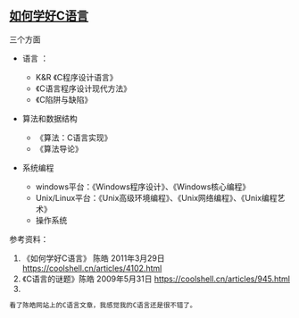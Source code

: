 ## [如何学好C语言](https://coolshell.cn/articles/4102.html)

三个方面

- 语言 ： 

  - K&R 《C程序设计语言》
  - 《C语言程序设计现代方法》
  - 《C陷阱与缺陷》

- 算法和数据结构

  - 《算法：C语言实现》
  - 《算法导论》

- 系统编程

  - windows平台：《Windows程序设计》、《Windows核心编程》
  - Unix/Linux平台：《Unix高级环境编程》、《Unix网络编程》、《Unix编程艺术》
  - 操作系统

  



参考资料：

1. 《如何学好C语言》 陈皓 2011年3月29日  https://coolshell.cn/articles/4102.html
2. 《C语言的谜题》陈皓 2009年5月31日  https://coolshell.cn/articles/945.html
3. 



```tex
看了陈皓网站上的C语言文章，我感觉我的C语言还是很不错了。
```



